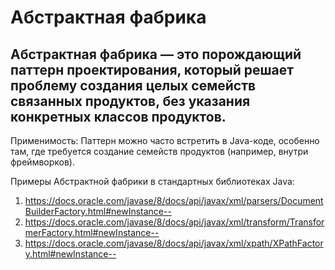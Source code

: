 Абстрактная фабрика
===
Абстрактная фабрика — это порождающий паттерн проектирования, 
который решает проблему создания целых семейств связанных продуктов, 
без указания конкретных классов продуктов.
---
Применимость: Паттерн можно часто встретить в Java-коде, особенно там, где требуется создание семейств продуктов (например, внутри фреймворков).

Примеры Абстрактной фабрики в стандартных библиотеках Java:
1. https://docs.oracle.com/javase/8/docs/api/javax/xml/parsers/DocumentBuilderFactory.html#newInstance--
2. https://docs.oracle.com/javase/8/docs/api/javax/xml/transform/TransformerFactory.html#newInstance--
3. https://docs.oracle.com/javase/8/docs/api/javax/xml/xpath/XPathFactory.html#newInstance--



